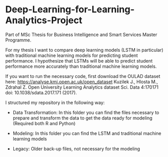 # Deep-Learning-for-Learning-Analytics-Project

Part of MSc Thesis for Business Intelligence and Smart Services Master Programme.

For my thesis I want to compare deep learning models (LSTM in particular) with traditional machine learning models for predicting student performance. I hypothesize that LSTMs will be able to predict student performance more accurately than traditional machine learning models.

If you want to run the necessary code, first download the OULAD dataset here: https://analyse.kmi.open.ac.uk/open_dataset Kuzilek J., Hlosta M., Zdrahal Z. Open University Learning Analytics dataset Sci. Data 4:170171 doi: 10.1038/sdata.2017.171 (2017).

I structured my repository in the following way:

- Data Transformation: In this folder you can find the files necessary to prepare and transform the data to get the data ready for modeling (Required both R and Python)

- Modeling: In this folder you can find the LSTM and traditional machine learning models

- Legacy: Older back-up files, not necessary for the modeling

